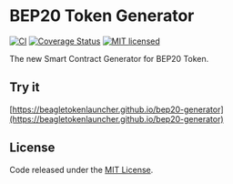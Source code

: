 # BEP20 Token Generator

[![CI](https://github.com/beagletokenlauncher/bep20-generator/workflows/CI/badge.svg?branch=master)](https://github.com/tokencenter/bep20-generator/actions/)
[![Coverage Status](https://coveralls.io/repos/github/beagletokenlauncher/bep20-generator/badge.svg?branch=master)](https://coveralls.io/github/beagletokenlauncher/bep20-generator?branch=master)
[![MIT licensed](https://img.shields.io/github/license/beagletokenlauncher/bep20-generator.svg)](https://github.com/beagletokenlauncher/bep20-generator/blob/master/LICENSE)

The new Smart Contract Generator for BEP20 Token.

## Try it

[https://beagletokenlauncher.github.io/bep20-generator](https://beagletokenlauncher.github.io/bep20-generator)

## License

Code released under the [MIT License](https://github.com/beagletokenlauncher/bep20-generator/blob/master/LICENSE).
